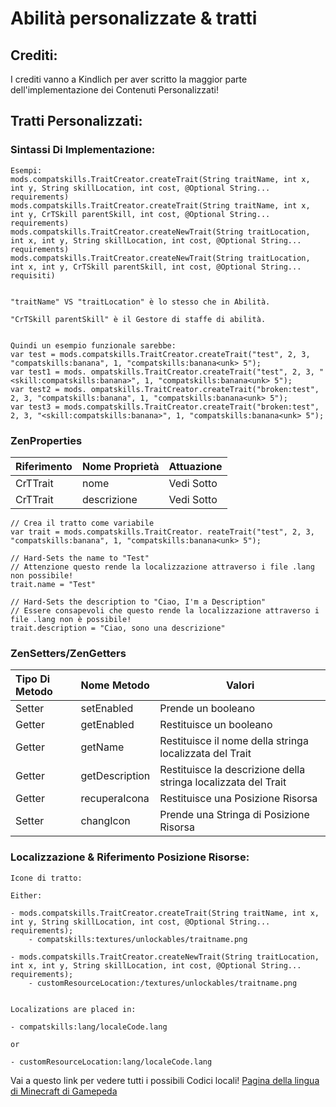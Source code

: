 # Abilità personalizzate & tratti

## Crediti:

I crediti vanno a Kindlich per aver scritto la maggior parte dell'implementazione dei Contenuti Personalizzati!

## Tratti Personalizzati:

### Sintassi Di Implementazione:

    Esempi:
    mods.compatskills.TraitCreator.createTrait(String traitName, int x, int y, String skillLocation, int cost, @Optional String... requirements)
    mods.compatskills.TraitCreator.createTrait(String traitName, int x, int y, CrTSkill parentSkill, int cost, @Optional String... requirements)
    mods.compatskills.TraitCreator.createNewTrait(String traitLocation, int x, int y, String skillLocation, int cost, @Optional String... requirements)
    mods.compatskills.TraitCreator.createNewTrait(String traitLocation, int x, int y, CrTSkill parentSkill, int cost, @Optional String... requisiti)
    
    
    "traitName" VS "traitLocation" è lo stesso che in Abilità.
    
    "CrTSkill parentSkill" è il Gestore di staffe di abilità.
    
    
    Quindi un esempio funzionale sarebbe:
    var test = mods.compatskills.TraitCreator.createTrait("test", 2, 3, "compatskills:banana", 1, "compatskills:banana<unk> 5");
    var test1 = mods. ompatskills.TraitCreator.createTrait("test", 2, 3, "<skill:compatskills:banana>", 1, "compatskills:banana<unk> 5");
    var test2 = mods. ompatskills.TraitCreator.createTrait("broken:test", 2, 3, "compatskills:banana", 1, "compatskills:banana<unk> 5");
    var test3 = mods.compatskills.TraitCreator.createTrait("broken:test", 2, 3, "<skill:compatskills:banana>", 1, "compatskills:banana<unk> 5");
    

### ZenProperties

| Riferimento | Nome Proprietà | Attuazione |
|:----------- |:-------------- | ---------- |
| CrTTrait    | nome           | Vedi Sotto |
| CrTTrait    | descrizione    | Vedi Sotto |

    // Crea il tratto come variabile
    var trait = mods.compatskills.TraitCreator. reateTrait("test", 2, 3, "compatskills:banana", 1, "compatskills:banana<unk> 5");
    
    // Hard-Sets the name to "Test"
    // Attenzione questo rende la localizzazione attraverso i file .lang non possibile!
    trait.name = "Test"
    
    // Hard-Sets the description to "Ciao, I'm a Description"
    // Essere consapevoli che questo rende la localizzazione attraverso i file .lang non è possibile!
    trait.description = "Ciao, sono una descrizione"
    

### ZenSetters/ZenGetters

| Tipo Di Metodo | Nome Metodo    | Valori                                                         |
|:-------------- |:-------------- | -------------------------------------------------------------- |
| Setter         | setEnabled     | Prende un booleano                                             |
| Getter         | getEnabled     | Restituisce un booleano                                        |
| Getter         | getName        | Restituisce il nome della stringa localizzata del Trait        |
| Getter         | getDescription | Restituisce la descrizione della stringa localizzata del Trait |
| Getter         | recuperaIcona  | Restituisce una Posizione Risorsa                              |
| Setter         | changIcon      | Prende una Stringa di Posizione Risorsa                        |

### Localizzazione & Riferimento Posizione Risorse:

    Icone di tratto:
    
    Either:
    
    - mods.compatskills.TraitCreator.createTrait(String traitName, int x, int y, String skillLocation, int cost, @Optional String... requirements);
        - compatskills:textures/unlockables/traitname.png
    
    - mods.compatskills.TraitCreator.createNewTrait(String traitLocation, int x, int y, String skillLocation, int cost, @Optional String... requirements);
        - customResourceLocation:/textures/unlockables/traitname.png
    
    
    Localizations are placed in:
    
    - compatskills:lang/localeCode.lang
    
    or
    
    - customResourceLocation:lang/localeCode.lang
    

Vai a questo link per vedere tutti i possibili Codici locali! [Pagina della lingua di Minecraft di Gamepeda](https://minecraft.gamepedia.com/Language "Gamepedia's Minecraft Language Page")